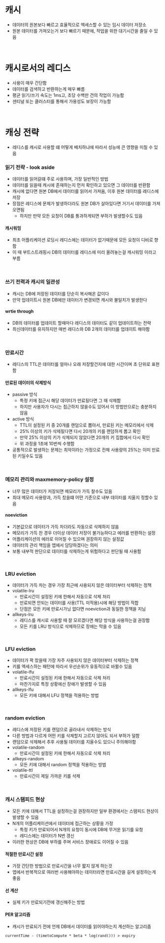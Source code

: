 # 캐시

- 데이터의 원본보다 빠르고 효율적으로 엑세스할 수 있는 임시 데이터 저장소
- 원본 데이터를 가져오는거 보다 빠르기 때문에, 작업을 위한 대기시간을 줄일 수 있음

<br/>

# 캐시로서의 레디스

- 사용이 매우 간단함
- 데이터를 검색하고 반환하는게 매우 빠름
- 평균 읽기/쓰기 속도는 1ms고, 초당 수백만 건의 작업이 가능함
- 센티널 또는 클러스터를 통해서 가용성도 보장이 가능함

<br/>

# 캐싱 전략

- 레디스를 캐시로 사용할 떄 어떻게 배치하냐에 따라서 성능에 큰 영향을 미칠 수 있음

### 읽기 전략 - look aside

- 데이터를 읽어갈떄 주로 사용하며, 가장 일반적인 방법
- 데이터를 읽을때 캐시에 존재하는지 먼저 확인하고 있으면 그 데이터를 반환함
- 캐시에 없다면 원본 DB에서 데이터를 읽어서 가져옴, 이후 원본 데이터를 레디스에 저장
- 장점은 레디스에 문제가 발생하더라도 원본 DB가 살아있다면 거기서 데이터를 가져오면됨
  - 하지만 만약 모든 요청이 DB를 통과하게되면 부하가 발생할수도 있음

#### 캐시워밍

- 최초 어플리케이션 로딩시 레디스에는 데이터가 없기때문에 모든 요청이 디비로 향함
- 이 때 부트스트래핑시 DB의 데이터를 레디스에 미리 올려놓는걸 캐시워밍 이라고 부름

<br/>

### 쓰기 전력과 캐시의 일관성

- 캐시는 DB에 저장된 데이터를 단순히 복사해온 값이다
- 만약 업데이트시 원본 DB에만 데이터가 변경되면 캐시와 불일치가 발생한다

#### wrtie through

- DB의 데이터를 업데이트 할때마다 레디스의 데이터도 같이 업데이트하는 전략
- 최신데이터를 유지하지만 매번 레디스와 DB 2개의 데이터를 업데이트 해야함

<br/>

### 만료시간

- 레디스의 TTL은 데이터를 얼마나 오래 저장할건지에 대한 시간이며 초 단위로 표현함

#### 만료된 데이터의 삭제방식

- passive 방식
  - 특정 키에 접근시 해당 데이터가 만료됬다면 그 때 삭제함
  - 하지만 사용자가 다시는 접근하지 않을수도 있어서 이 방법만으로는 충분하지 않음
- active 방식
  - TTL이 설정된 키 중 20개를 랜덤으로 뽑아서, 만료된 키는 메모리에서 삭제
  - 25% 이상의 키가 삭제됬다면 다시 20개의 키를 랜덤하게 뽑고 확인
  - 만약 25% 이상의 키가 삭제되지 않았다면 20개의 키 집합에서 다시 확인
  - 위 과정을 1초에 10번씩 수행함
- 공통적으로 발생하는 문제는 최악이라는 가정으로 전체 사용량의 25%는 이미 만료된 키일수도 있음

<br/>

### 메모리 관리와 maxmemory-policy 설정

- 너무 많은 데이터가 저장되면 메모리가 가득 찰수도 있음
- 최대 메모리 사용량과, 가득 찼을떄 어떤 기준으로 내부 데이터를 지울지 정할수 있음

#### noeviction

- 기본값으로 데이터가 가득 차더라도 자동으로 삭제하지 않음
- 메모리가 가득 찬 경우 더이상 데이터 저장이 불가능하다고 에러를 반환하는 설정
- 어플리케이션의 에러로 이어질 수 있으며 권장하지 않는 설정값
- 데이터의 관리 책임을 앱에서 담당하겠다는 의미
- 보통 내부적 판단으로 데이터를 삭제하는게 위험하다고 판단될 때 사용함

<br/>

### LRU eviction

- 데이터가 가득 차는 경우 가장 최근에 사용되지 않은 데이터부터 삭제하는 정책
- volatile-lru
  - 만료시간이 설정된 키에 한해서 자동으로 삭제 처리
  - 만료되면 안되는 데이터를 사용(TTL 미적용)시에 해당 방법이 적합
  - 단점은 모든 키에 만료시가닝 없다면 noeviction과 동일한 정책을 지님
- allkeys-lru
  - 레디스를 캐시로 사용할 때 잘 모르겠다면 해당 방식을 사용하는걸 권장함
  - 모든 키를 LRU 방식으로 삭제하므로 장애는 막을 수 있음

<br/>

### LFU eviction

- 데이터가 꽉 찼을때 가장 자주 사용되지 않은 데이터부터 삭제하는 정책
- 키를 엑세스하는 패턴에 따라서 우선순위가 유동적으로 바뀔수 있음
- volatile-lfu
  - 만료시간이 설정된 키에 한해서 자동으로 삭제 처리
  - 마찬가지로 특정 상황에선 장애가 발생할 수 있음
- allkeys-lfu
  - 모든 키에 대해서 LFU 정책을 적용하는 방법

<br/>

### random eviction

- 레디스에 저장된 키를 랜덤으로 골라내서 삭제하는 방식
- 다른 방법과 다르게 어떤 키를 삭제할지 고르지 않아도 되서 부하가 덜함
- 랜덤으로 삭제해서 추후 사용될 데이터를 지울수도 있으니 주의해야함
- volatile-random
  - 만료시간이 설정된 키에 한해서 자동으로 삭제 처리
- allkeys-random
  - 모든 키에 대해서 random 정책을 적용하는 방법
- volatile-ttl
  - 만료시간이 제일 가까운 키를 삭제

<br/>

### 캐시 스탬피드 현상

- 모든 키에 대해서 TTL을 설정하는걸 권장하지만 일부 환경에서는 스탬피드 현상이 발생할 수 있음
- N개의 어플리케이션에서 데이터에 접근하는 상황을 가정
  - 특정 키가 만료되어서 N개의 요청이 동시에 DB에 무거운 읽기를 요청
  - 레디스에는 데이터가 N번 갱신
- 이러한 현상은 DB에 부하를 주며 서비스 장애로도 이어질 수 있음

#### 적절한 만료시간 설정

- 가장 간단한 방법으로 만료시간을 너무 짧지 않게 하는것
- 앱에서 반복적으로 여러번 사용해야하는 데이터라면 만료시간을 길게 설정하는게 좋음

#### 선 계산

- 실제 키가 만료되기전에 갱신해주는 방법

#### PER 알고리즘

- 캐시가 만료되기 전에 언제 DB에서 데이터를 읽어야하는지 계산하는 알고리즘

```
currentTime - (timetoCompute * beta * log(rand())) > expiry
```

